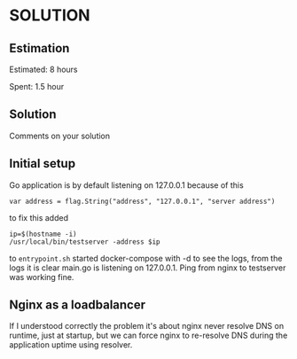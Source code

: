 SOLUTION
========

Estimation
----------
Estimated: 8 hours

Spent: 1.5 hour


Solution
--------
Comments on your solution


## Initial setup

Go application is by default listening on 127.0.0.1 because of this
```
var address = flag.String("address", "127.0.0.1", "server address")
```
to fix this added 
```
ip=$(hostname -i)
/usr/local/bin/testserver -address $ip
```
to `entrypoint.sh`
started docker-compose with -d to see the logs, from the logs it is clear main.go is listening on 127.0.0.1. Ping from nginx to testserver was working fine.

## Nginx as a loadbalancer
If I understood correctly the problem it's about nginx never resolve DNS on runtime, just at startup, but we can force nginx to re-resolve DNS during the application uptime using resolver.